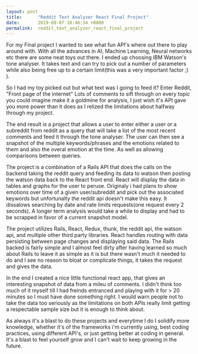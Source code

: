 ```yaml
---
layout: post
title:      "Reddit Text Analyzer React Final Project"
date:       2019-08-07 18:46:34 +0000
permalink:  reddit_text_analyzer_react_final_project
---
```


For my Final project I wanted to see what fun API's where out there to play around with. With all the advances in AI, Machine Learning, Neural networks etc there are some neat toys out there.  I ended up choosing IBM Watson's tone analyser.  It takes text and can try to pick out a number of parameters while also being free up to a certain limit(this was a very important factor ;) ).
 
So I had my toy picked out but what text was I going to feed it?  Enter Reddit, "Front page of the internet" Lots of comments to sift through on every topic you could imagine make it a goldmine for analysis, I just wish it's API gave you more power than it does as I relized the limitations about halfway through my project. 

The end result is a project that allows a user to enter either a user or a subreddit from reddit as a query that will take a list of the most recent comments and feed it through the tone analyser.  The user can then see a snapshot of the multiple keywords/phrases and the emotions related to them and also the overal emotion at the time.  As well as allowing comparisons between queries.

The project is a combination of a Rails API that does the calls on the backend taking the reddit query and feeding its data to watson then posting the watson data back to the React front end.  React will display the data in tables and graphs for the user to peruse.  Originaly i had plans to show emotions over time of a given user/subreddit and pick out the associated keywords but unfortunalty the reddit api doesn't make this easy.  It dissalows searching by date and rate limits requests(one request every 2 seconds).  A longer term analysis would take a while to display and had to be scrapped in favor of a current snapshot model.

The project utilizes Rails, React, Redux, thunk, the reddit api, the watson api, and multiple other third party libraries.  React handles routing with data persisting between page changes and displaying said data.  The Rails backed is fairly simple and  I almost feel dirty after having learned so much about Rails to leave it as simple as it is but there wasn't much it needed to do and I see no reason to bloat or complicate things, it takes the request and gives the data.  

In the end I created a nice little functional react app, that gives an interesting snapshot of data from a mileu of comments.  I didn't think too much of it myself till I had freinds entranced and playing with it for > 20  minutes so I must have done something right.  I would warn people not to take the data too seriously as the limitations on both APIs really limit getting a respectable sample size but it is enough to think about.

As always it's a blast to do these projects and everytime I do I solidify more knowledge, whether it's of the frameworks i'm currently using, best coding practices, using different API's, or just getting better at coding in general.  It's a blast to feel yourself grow and I can't wait to keep growing in the future.
